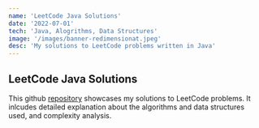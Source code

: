 ```yaml
---
name: 'LeetCode Java Solutions'
date: '2022-07-01'
tech: 'Java, Alogrithms, Data Structures'
image: '/images/banner-redimensionat.jpeg'
desc: 'My solutions to LeetCode problems written in Java'
---
```


## LeetCode Java Solutions

This github [repository](#https://github.com/mborhi/LeetCode-Java-Solutions) showcases my solutions to LeetCode problems. It inlcudes detailed explanation about the algorithms and data structures used, and complexity analysis.